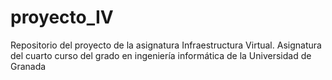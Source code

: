 # proyecto_IV
Repositorio del proyecto de la asignatura Infraestructura Virtual. Asignatura del cuarto curso del grado en ingeniería informática de la Universidad de Granada
